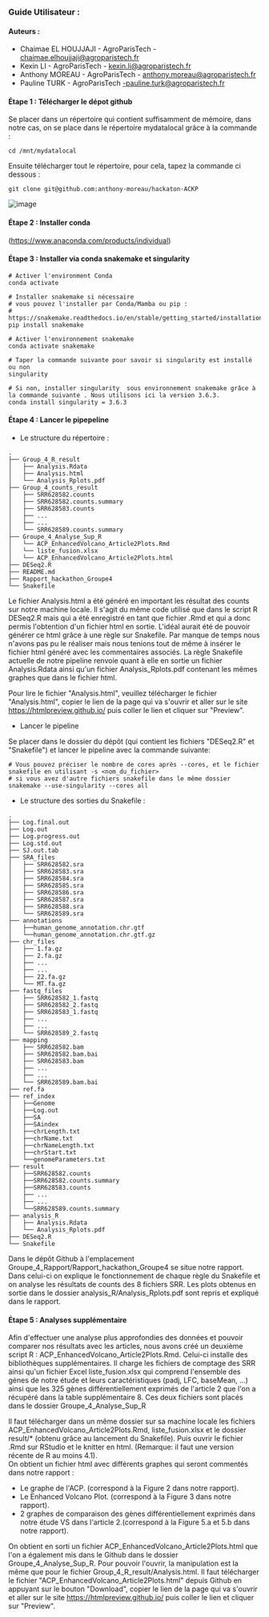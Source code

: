 ### Guide Utilisateur : 

#### Auteurs : 
- Chaimae EL HOUJJAJI - AgroParisTech - chaimae.elhoujjaji@agroparistech.fr
- Kexin LI - AgroParisTech - kexin.li@agroparistech.fr
- Anthony MOREAU - AgroParisTech - anthony.moreau@agroparistech.fr
- Pauline TURK - AgroParisTech -pauline.turk@agroparistech.fr

#### Étape 1 : Télécharger le dépot github
Se placer dans un répertoire qui contient suffisamment de mémoire, dans notre cas, on se place dans le répertoire mydatalocal grâce à la commande : 

```shell
cd /mnt/mydatalocal
````


Ensuite télécharger tout le répertoire, pour cela, tapez la commande ci dessous :

```shell
git clone git@github.com:anthony-moreau/hackaton-ACKP
```

![image](https://user-images.githubusercontent.com/90893697/143780706-44e62151-e6d6-4b14-ac81-d2612de44491.png)

#### Étape 2 : Installer conda
(https://www.anaconda.com/products/individual)


#### Étape 3 : Installer via conda snakemake et singularity 
```shell
# Activer l'environment Conda 
conda activate 

# Installer snakemake si nécessaire 
# vous pouvez l'installer par Conda/Mamba ou pip : 
# https://snakemake.readthedocs.io/en/stable/getting_started/installation.html#
pip install snakemake

# Activer l'environnement snakemake
conda activate snakemake

# Taper la commande suivante pour savoir si singularity est installé ou non
singularity

# Si non, installer singularity  sous environnement snakemake grâce à la commande suivante . Nous utilisons ici la version 3.6.3.
conda install singularity = 3.6.3

```

#### Étape 4 : Lancer le pipepeline
- Le structure du répertoire :
```
.
├── Group_4_R_result
│   ├── Analysis.Rdata
│   ├── Analysis.html
│   └── Analysis_Rplots.pdf
├── Group_4_counts_result
│   ├── SRR628582.counts
│   ├── SRR628582.counts.summary
│   ├── SRR628583.counts
│   ├── ...
│   ├── ...
│   └── SRR628589.counts.summary
├── Groupe_4_Analyse_Sup_R
│   └── ACP_EnhancedVolcano_Article2Plots.Rmd
│   └── liste_fusion.xlsx
│   └── ACP_EnhancedVolcano_Article2Plots.html
├── DESeq2.R
├── README.md
├── Rapport_hackathon_Groupe4
└── Snakefile
```

Le fichier Analysis.html a été généré en important les résultat des counts sur notre machine locale. Il s'agit du même code utilisé que dans le script R DESeq2.R mais qui a été enregistré en tant que fichier .Rmd et qui a donc permis l'obtention d'un fichier html en sortie.  L'idéal aurait été de pouvoir générer ce html grâce à une règle sur Snakefile. Par manque de temps nous n'avons pas pu le réaliser mais nous tenions tout de même à insérer le fichier html généré avec les commentaires associés. La règle Snakefile actuelle de notre pipeline renvoie quant à elle en sortie un fichier Analysis.Rdata ainsi qu'un fichier Analysis_Rplots.pdf contenant les mêmes graphes que dans le fichier html.

Pour lire le fichier "Analysis.html", veuillez télécharger le fichier "Analysis.html", copier le lien de la page qui va s'ouvrir et aller sur le site https://htmlpreview.github.io/ puis coller le lien et cliquer sur "Preview". 


- Lancer le pipeline 

Se placer dans le dossier du dépôt (qui contient les fichiers "DESeq2.R" et "Snakefile") et lancer le pipeline avec la commande suivante: 

```shell
# Vous pouvez préciser le nombre de cores après --cores, et le fichier snakefile en utilisant -s <nom_du_fichier> 
# si vous avez d'autre fichiers snakefile dans le même dossier
snakemake --use-singularity --cores all
```

- Le structure des sorties du Snakefile :
```
.
├── Log.final.out
├── Log.out
├── Log.progress.out
├── Log.std.out
├── SJ.out.tab
├── SRA_files
│   ├── SRR628582.sra
│   ├── SRR628583.sra
│   ├── SRR628584.sra
│   ├── SRR628585.sra
│   ├── SRR628586.sra
│   ├── SRR628587.sra
│   ├── SRR628588.sra
│   └── SRR628589.sra
├── annotations
│   ├──human_genome_annotation.chr.gtf
│   └──human_genome_annotation.chr.gtf.gz
├── chr_files
│   ├── 1.fa.gz
│   ├── 2.fa.gz
│   ├── ...
│   ├── ...
│   ├── 22.fa.gz
│   └── MT.fa.gz
├── fastq_files
│   ├── SRR628582_1.fastq
│   ├── SRR628582_2.fastq
│   ├── SRR628583_1.fastq
│   ├── ...
│   ├── ...
│   └── SRR628589_2.fastq
├── mapping
│   ├── SRR628582.bam
│   ├── SRR628582.bam.bai
│   ├── SRR628583.bam
│   ├── ...
│   ├── ...
│   └── SRR628589.bam.bai
├── ref.fa
├── ref_index
│   ├──Genome
│   ├──Log.out
│   ├──SA
│   ├──SAindex
│   ├──chrLength.txt
│   ├──chrName.txt
│   ├──chrNameLength.txt
│   ├──chrStart.txt
│   └──genomeParameters.txt
├── result
│   ├──SRR628582.counts
│   ├──SRR628582.counts.summary
│   ├──SRR628583.counts
│   ├── ...
│   ├── ...
│   └──SRR628589.counts.summary
├── analysis_R
│   ├── Analysis.Rdata
│   └── Analysis_Rplots.pdf
├── DESeq2.R
└── Snakefile
```

Dans le dépôt Github à l'emplacement Groupe_4_Rapport/Rapport_hackathon_Groupe4 se situe notre rapport. Dans celui-ci on explique le fonctionnement de chaque règle du Snakefile et on analyse les résultats de counts des 8 fichiers SRR. Les plots obtenus en sortie dans le dossier analysis_R/Analysis_Rplots.pdf sont repris et expliqué dans le rapport. 

#### Étape 5 : Analyses supplémentaire

Afin d'effectuer une analyse plus approfondies des données et pouvoir comparer nos résultats avec les articles, nous avons créé un deuxième script R : ACP_EnhancedVolcano_Article2Plots.Rmd. Celui-ci installe des bibliothèques supplémentaires. Il charge les fichiers de comptage des SRR ainsi qu'un fichier Excel liste_fusion.xlsx qui comprend l'ensemble des gènes de notre étude et leurs caractéristiques (padj, LFC, baseMean, ...) ainsi que les 325 gènes différentiellement exprimés de l'article 2 que l'on a récupéré dans la table supplémentaire 8. Ces deux fichiers sont placés dans le dossier Groupe_4_Analyse_Sup_R

Il faut télécharger dans un même dossier sur sa machine locale les fichiers ACP_EnhancedVolcano_Article2Plots.Rmd, liste_fusion.xlsx et le dossier result/* (obtenu grâce au lancement du Snakefile). Puis ouvrir le fichier .Rmd sur RStudio et le knitter en html. (Remarque: il faut une version récente de R au moins 4.1).   
On obtient un fichier html avec différents graphes qui seront commentés dans notre rapport : 
  - Le graphe de l'ACP. (correspond à la Figure 2 dans notre rapport).
  - Le Enhanced Volcano Plot. (correspond à la Figure 3 dans notre rapport).
  - 2 graphes de comparaison des gènes différentiellement exprimés dans notre étude VS dans l'article 2.(correspond à la Figure 5.a et 5.b dans notre rapport). 

On obtient en sorti un fichier ACP_EnhancedVolcano_Article2Plots.html que l'on a également mis dans le Github dans le dossier Groupe_4_Analyse_Sup_R. Pour pouvoir l'ouvrir, la manipulation est la même que pour le fichier Group_4_R_result/Analysis.html. Il faut télécharger le fichier "ACP_EnhancedVolcano_Article2Plots.html" depuis Github en appuyant sur le bouton "Download", copier le lien de la page qui va s'ouvrir et aller sur le site https://htmlpreview.github.io/ puis coller le lien et cliquer sur "Preview". 




